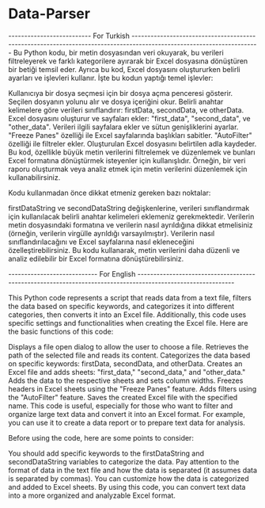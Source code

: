 # Data-Parser
 -------------------------- For Turkish ----------------------------------------------------------------------------------------------------------------------
Bu Python kodu, bir metin dosyasından veri okuyarak, bu verileri filtreleyerek ve farklı kategorilere ayırarak bir Excel dosyasına dönüştüren bir betiği temsil eder. Ayrıca bu kod, Excel dosyasını oluştururken belirli ayarları ve işlevleri kullanır. İşte bu kodun yaptığı temel işlevler:

Kullanıcıya bir dosya seçmesi için bir dosya açma penceresi gösterir.
Seçilen dosyanın yolunu alır ve dosya içeriğini okur.
Belirli anahtar kelimelere göre verileri sınıflandırır: firstData, secondData, ve otherData.
Excel dosyasını oluşturur ve sayfaları ekler: "first_data", "second_data", ve "other_data".
Verileri ilgili sayfalara ekler ve sütun genişliklerini ayarlar.
"Freeze Panes" özelliği ile Excel sayfalarında başlıkları sabitler.
"AutoFilter" özelliği ile filtreler ekler.
Oluşturulan Excel dosyasını belirtilen adla kaydeder.
Bu kod, özellikle büyük metin verilerini filtrelemek ve düzenlemek ve bunları Excel formatına dönüştürmek isteyenler için kullanışlıdır. Örneğin, bir veri raporu oluşturmak veya analiz etmek için metin verilerini düzenlemek için kullanabilirsiniz.

Kodu kullanmadan önce dikkat etmeniz gereken bazı noktalar:

firstDataString ve secondDataString değişkenlerine, verileri sınıflandırmak için kullanılacak belirli anahtar kelimeleri eklemeniz gerekmektedir.
Verilerin metin dosyasındaki formatına ve verilerin nasıl ayrıldığına dikkat etmelisiniz (örneğin, verilerin virgülle ayrıldığı varsayılmıştır).
Verilerin nasıl sınıflandırılacağını ve Excel sayfalarına nasıl ekleneceğini özelleştirebilirsiniz.
Bu kodu kullanarak, metin verilerini daha düzenli ve analiz edilebilir bir Excel formatına dönüştürebilirsiniz.




 ---------------------------- For English ------------------------------------------------------------------------------------------------------------
 
 This Python code represents a script that reads data from a text file, filters the data based on specific keywords, and categorizes it into different categories, then converts it into an Excel file. Additionally, this code uses specific settings and functionalities when creating the Excel file. Here are the basic functions of this code:

Displays a file open dialog to allow the user to choose a file.
Retrieves the path of the selected file and reads its content.
Categorizes the data based on specific keywords: firstData, secondData, and otherData.
Creates an Excel file and adds sheets: "first_data," "second_data," and "other_data."
Adds the data to the respective sheets and sets column widths.
Freezes headers in Excel sheets using the "Freeze Panes" feature.
Adds filters using the "AutoFilter" feature.
Saves the created Excel file with the specified name.
This code is useful, especially for those who want to filter and organize large text data and convert it into an Excel format. For example, you can use it to create a data report or to prepare text data for analysis.

Before using the code, here are some points to consider:

You should add specific keywords to the firstDataString and secondDataString variables to categorize the data.
Pay attention to the format of data in the text file and how the data is separated (it assumes data is separated by commas).
You can customize how the data is categorized and added to Excel sheets.
By using this code, you can convert text data into a more organized and analyzable Excel format.
